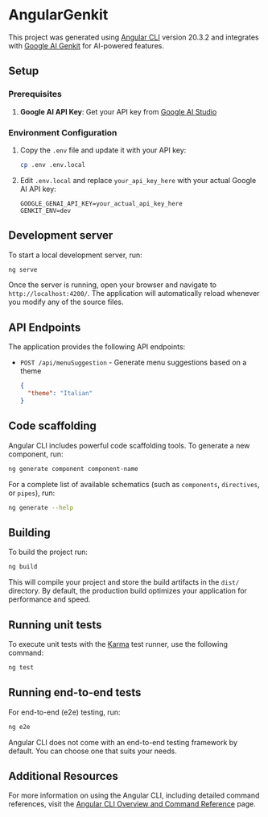 # AngularGenkit

This project was generated using [Angular CLI](https://github.com/angular/angular-cli) version 20.3.2 and integrates with [Google AI Genkit](https://firebase.google.com/docs/genkit) for AI-powered features.

## Setup

### Prerequisites

1. **Google AI API Key**: Get your API key from [Google AI Studio](https://aistudio.google.com/app/apikey)

### Environment Configuration

1. Copy the `.env` file and update it with your API key:
   ```bash
   cp .env .env.local
   ```

2. Edit `.env.local` and replace `your_api_key_here` with your actual Google AI API key:
   ```
   GOOGLE_GENAI_API_KEY=your_actual_api_key_here
   GENKIT_ENV=dev
   ```

## Development server

To start a local development server, run:

```bash
ng serve
```

Once the server is running, open your browser and navigate to `http://localhost:4200/`. The application will automatically reload whenever you modify any of the source files.

## API Endpoints

The application provides the following API endpoints:

- `POST /api/menuSuggestion` - Generate menu suggestions based on a theme
  ```json
  {
    "theme": "Italian"
  }
  ```

## Code scaffolding

Angular CLI includes powerful code scaffolding tools. To generate a new component, run:

```bash
ng generate component component-name
```

For a complete list of available schematics (such as `components`, `directives`, or `pipes`), run:

```bash
ng generate --help
```

## Building

To build the project run:

```bash
ng build
```

This will compile your project and store the build artifacts in the `dist/` directory. By default, the production build optimizes your application for performance and speed.

## Running unit tests

To execute unit tests with the [Karma](https://karma-runner.github.io) test runner, use the following command:

```bash
ng test
```

## Running end-to-end tests

For end-to-end (e2e) testing, run:

```bash
ng e2e
```

Angular CLI does not come with an end-to-end testing framework by default. You can choose one that suits your needs.

## Additional Resources

For more information on using the Angular CLI, including detailed command references, visit the [Angular CLI Overview and Command Reference](https://angular.dev/tools/cli) page.
